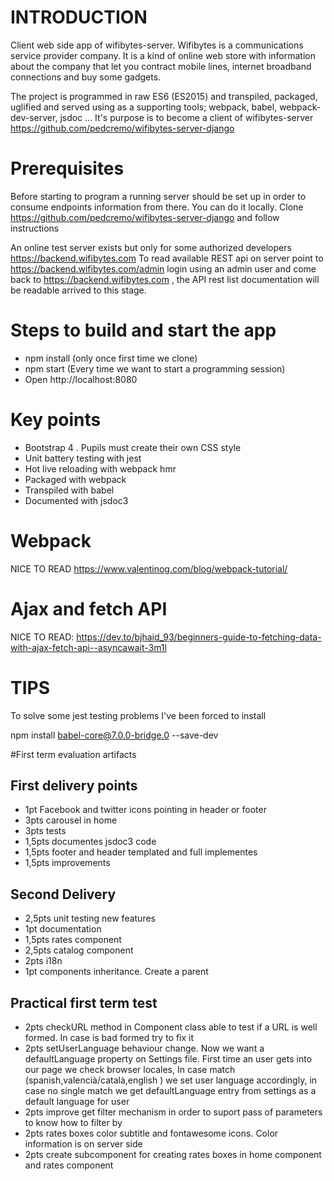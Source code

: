 # INTRODUCTION

Client web side app of wifibytes-server. Wifibytes is a communications service provider company. It is a kind of online web store with information about the company that let you contract mobile lines, internet broadband connections and buy some gadgets.

The project is programmed in raw ES6 (ES2015) and transpiled, packaged, uglified and served using as a supporting tools; webpack, babel, webpack-dev-server, jsdoc ...
It's purpose is to become a client of wifibytes-server https://github.com/pedcremo/wifibytes-server-django

# Prerequisites

Before starting to program a running server should be set up in order to consume endpoints information from there.
You can do it locally. Clone https://github.com/pedcremo/wifibytes-server-django and follow instructions

An online test server exists but only for some authorized developers https://backend.wifibytes.com
To read available REST api on server point to https://backend.wifibytes.com/admin  login using an admin user and come back to https://backend.wifibytes.com , the API rest list documentation will be readable arrived to this stage.

# Steps to build and start the app

* npm install (only once first time we clone)
* npm start (Every time we want to start a programming session)
* Open http://localhost:8080 

# Key points 

* Bootstrap 4 . Pupils must create their own CSS style  
* Unit battery testing with jest
* Hot live reloading with webpack hmr
* Packaged with webpack
* Transpiled with babel
* Documented with jsdoc3

# Webpack

NICE TO READ https://www.valentinog.com/blog/webpack-tutorial/

# Ajax and fetch API 
NICE TO READ: https://dev.to/bjhaid_93/beginners-guide-to-fetching-data-with-ajax-fetch-api--asyncawait-3m1l

# TIPS
To solve some jest testing problems I've been forced to install

npm install babel-core@7.0.0-bridge.0 --save-dev

#First term evaluation artifacts
## First delivery points
* 1pt Facebook and twitter icons pointing in header or footer
* 3pts carousel in home 
* 3pts tests
* 1,5pts documentes jsdoc3 code
* 1,5pts footer and header templated and full implementes
* 1,5pts improvements

## Second Delivery
* 2,5pts unit testing new features
* 1pt documentation
* 1,5pts rates component
* 2,5pts catalog component
* 2pts i18n
* 1pt components inheritance. Create a parent

## Practical first term test

* 2pts checkURL method in Component class able to test if a URL is well formed. In case is bad formed try to fix it
* 2pts setUserLanguage behaviour change. Now we want a defaultLanguage property on Settings file. First time an user gets into our page we check browser locales, In case match (spanish,valencià/català,english ) we set user language accordingly, in case no single match we get defaultLanguage entry from settings as a default language for user
* 2pts improve get filter mechanism in order to suport pass of parameters to know how to filter by
* 2pts rates boxes color subtitle and fontawesome icons. Color information is on server side
* 2pts create subcomponent for creating rates boxes in home component and rates component